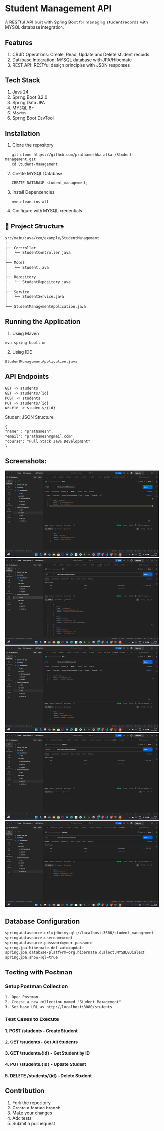 # Student Management API

A RESTful API built with Spring Boot for managing student records with MYSQL database integration.

## Features
 1. CRUD Operations: Create, Read, Update and Delete student records
 2. Database Integration: MYSQL database with JPA/Hibernate
 3. REST API: RESTful design principles with JSON responses


## Tech Stack
 1. Java 24
 2. Spring Boot 3.2.0
 3. Spring Data JPA
 4. MYSQL 8+
 5. Maven
 6. Spring Boot DevTool 

## Installation
 1. Clone the repository
 ```
    git clone https://github.com/prathameshkaratkar/Student-Management.git
    cd Student-Management

 ```
 2. Create MYSQL Database
 ```
    CREATE DATABASE student_management;
 ```
 3. Install Dependencies
 ```
    mvn clean install
 ```
 4. Configure with MYSQL credentials

## 📁 Project Structure
```
src/main/java/com/example/StudentManagement
│
├── Controller
│   └── StudentController.java
│
├── Model
│   └── Student.java
│
├── Repository
│   └── StudentRepository.java
│
├── Service
│   └── StudentService.java
│
└── StudentManagementApplication.java
```

## Running the Application
 1. Using Maven
 ```
 mvn spring-boot:run
 ```
 2. Using IDE
 ```
 StudentManagementApplication.java
 ```

## API Endpoints
 ```
 GET -> students
 GET -> students/{id}
 POST -> students
 PUT -> students/{id}
 DELETE -> students/{id}
 ```

Student JSON Structure
```
{
"name" : "prathamesh",
"email": "prathamesh@gmail.com",
"course": "Full Stack Java Development"
}
```

## Screenshots:
![POST Success](screenshots/PostMapping.jpg)
![GET All](screenshots/GetMapping.jpg)
![PUT Update](screenshots/PutMapping.jpg)
![DELETE](screenshots/DeleteMapping.jpg)
![GET BY Id](screenshots/GetById.jpg)


## Database Configuration
```
spring.datasource.url=jdbc:mysql://localhost:3306/student_management
spring.datasource.username=root
spring.datasource.password=your_password
spring.jpa.hibernate.ddl-auto=update
spring.jpa.database-platform=org.hibernate.dialect.MYSQL8Dialect
spring.jpa.show-sql=true

```

## Testing with Postman
### Setup Postman Collection
```
1. Open Postman
2. Create a new collection named "Student Management"
3. Set base URL as http://localhost:8080/students
```

### Test Cases to Execute
#### 1. POST /students - Create Student
#### 2. GET /students - Get All Students
#### 3. GET /students/{id} - Get Student by ID
#### 4. PUT /students/{id} - Update Student 
#### 5. DELETE /students/{id} - Delete Student


## Contribution
1. Fork the repository
2. Create a feature branch
3. Make your changes
4. Add tests
5. Submit a pull request